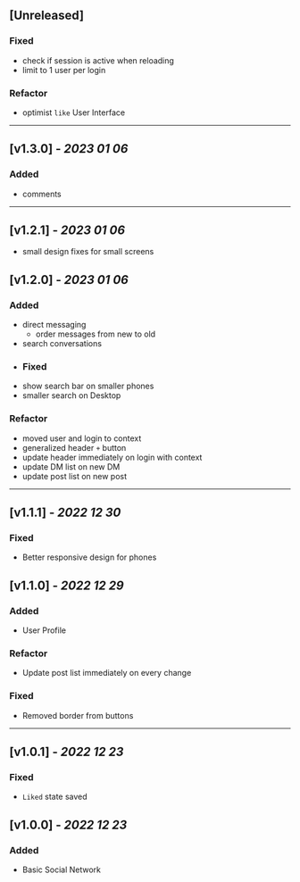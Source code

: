 ## [Unreleased]
### Fixed
* check if session is active when reloading
* limit to 1 user per login

### Refactor
* optimist `like` User Interface

---

##  [v1.3.0] - _2023 01 06_
### Added
* comments

---

##  [v1.2.1] - _2023 01 06_
* small design fixes for small screens

##  [v1.2.0] - _2023 01 06_
### Added
* direct messaging
  * order messages from new to old
* search conversations
* ### Fixed
* show search bar on smaller phones
* smaller search on Desktop
### Refactor
* moved user and login to context
* generalized header `+` button
* update header immediately on login with context
* update DM list on new DM
* update post list on new post

---

##  [v1.1.1] - _2022 12 30_
### Fixed
* Better responsive design for phones

##  [v1.1.0] - _2022 12 29_
### Added
* User Profile
### Refactor
* Update post list immediately on every change
### Fixed
* Removed border from buttons

---

##  [v1.0.1] - _2022 12 23_
### Fixed
* `Liked` state saved

##  [v1.0.0] - _2022 12 23_
### Added
* Basic Social Network
